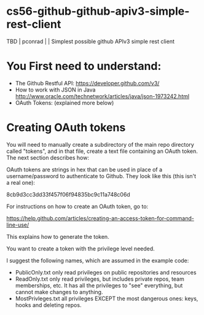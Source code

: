 # cs56-github-github-apiv3-simple-rest-client
TBD | pconrad | | Simplest possible github APIv3 simple rest client



# You First need to understand:

* The Github Restful API: https://developer.github.com/v3/
* How to work with JSON in Java http://www.oracle.com/technetwork/articles/java/json-1973242.html
* OAuth Tokens: (explained more below)

# Creating OAuth tokens

You will need to manually create a subdirectory of the main repo
directory called "tokens", and in that file, create a text file
containing an OAuth token.  The next section describes how:



OAuth tokens are strings in hex that can be used in place of a
username/password to authenticate to Github.  They look like this
(this isn't a real one):

 8cb9d3cc3dd33f457f06f94835bc9c11a748c06d


For instructions on how to create an OAuth token, go to:

https://help.github.com/articles/creating-an-access-token-for-command-line-use/

This explains how to generate the token.

You want to create a token with the privilege level needed.

I suggest the following names, which are assumed in the example code:

* PublicOnly.txt  only read privileges on public repositories and resources
* ReadOnly.txt  only read privileges, but includes private repos, team memberships, etc.  It has all the privileges to "see" everything, but cannot make changes to anything.
* MostPrivleges.txt  all privileges EXCEPT the most dangerous ones: keys, hooks and deleting repos.


